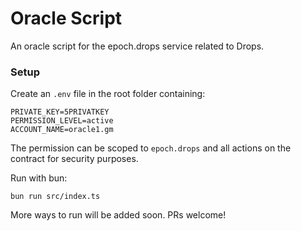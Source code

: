 # Oracle Script

An oracle script for the epoch.drops service related to Drops.

### Setup

Create an `.env` file in the root folder containing:

```
PRIVATE_KEY=5PRIVATKEY
PERMISSION_LEVEL=active
ACCOUNT_NAME=oracle1.gm
```

The permission can be scoped to `epoch.drops` and all actions on the contract for security purposes.

Run with bun:

```
bun run src/index.ts
```

More ways to run will be added soon. PRs welcome!
